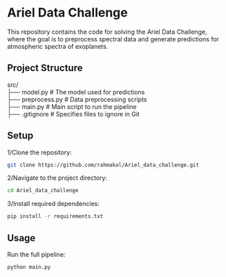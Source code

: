 # Ariel Data Challenge

This repository contains the code for solving the Ariel Data Challenge, where the goal is to preprocess spectral data and generate predictions for atmospheric spectra of exoplanets.

## Project Structure
src/  
├── model.py        # The model used for predictions  
├── preprocess.py   # Data preprocessing scripts  
├── main.py         # Main script to run the pipeline  
├── .gitignore      # Specifies files to ignore in Git  

## Setup
1/Clone the repository:
```bash
git clone https://github.com/rahmakal/Ariel_data_challenge.git
```
2/Navigate to the project directory:
```bash
cd Ariel_data_challenge
```
3/Install required dependencies:
```bash
pip install -r requirements.txt
```
## Usage
Run the full pipeline:
```bash
python main.py
```
